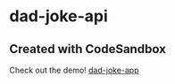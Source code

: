 # dad-joke-api

## Created with CodeSandbox

Check out the demo! [dad-joke-app](https://twxce.csb.app/)

